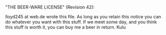 "THE BEER-WARE LICENSE" (Revision 42):

lloyd245 at web.de wrote this file. As long as you retain this notice you can do whatever you want with this stuff. If we meet some day, and you think this stuff is worth it, you can buy me a beer in return. Kulu
